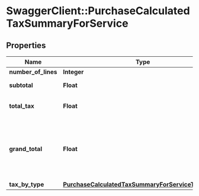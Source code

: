 # SwaggerClient::PurchaseCalculatedTaxSummaryForService

## Properties
Name | Type | Description | Notes
------------ | ------------- | ------------- | -------------
**number_of_lines** | **Integer** | Count of lines | [optional] 
**subtotal** | **Float** | sum of all line tax attribute | [optional] 
**total_tax** | **Float** | sum of all line lineAmount attribute | [optional] 
**grand_total** | **Float** | sum of all line lineAmount attribute - sum of all line tax attribute - sum of all line lineTaxedDiscount attribute | [optional] 
**tax_by_type** | [**PurchaseCalculatedTaxSummaryForServiceTaxByType**](PurchaseCalculatedTaxSummaryForServiceTaxByType.md) |  | [optional] 


